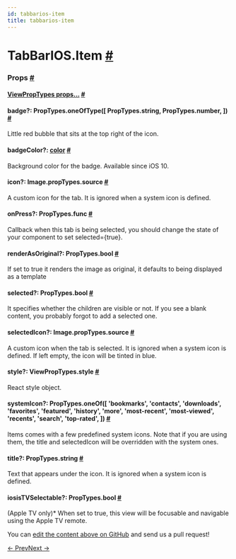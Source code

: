 ```yaml
---
id: tabbarios-item
title: tabbarios-item
---
```

<a id="content"></a><h1><a class="anchor" name="tabbarios-item"></a>TabBarIOS.Item <a class="hash-link" href="docs/tabbarios-item.html#tabbarios-item">#</a></h1><div><noscript></noscript><h3><a class="anchor" name="props"></a>Props <a class="hash-link" href="docs/tabbarios-item.html#props">#</a></h3><div class="props"><div class="prop"><h4 class="propTitle"><a class="anchor" name="viewproptypes"></a><a href="docs/viewproptypes.html#props">ViewPropTypes props...</a> <a class="hash-link" href="docs/tabbarios-item.html#viewproptypes">#</a></h4></div><div class="prop"><h4 class="propTitle"><a class="anchor" name="badge"></a>badge?: <span class="propType">PropTypes.oneOfType([
  PropTypes.string,
  PropTypes.number,
])</span> <a class="hash-link" href="docs/tabbarios-item.html#badge">#</a></h4><div><p>Little red bubble that sits at the top right of the icon.</p></div></div><div class="prop"><h4 class="propTitle"><a class="anchor" name="badgecolor"></a>badgeColor?: <span class="propType"><a href="docs/colors.html">color</a></span> <a class="hash-link" href="docs/tabbarios-item.html#badgecolor">#</a></h4><div><p>Background color for the badge. Available since iOS 10.</p></div></div><div class="prop"><h4 class="propTitle"><a class="anchor" name="icon"></a>icon?: <span class="propType">Image.propTypes.source</span> <a class="hash-link" href="docs/tabbarios-item.html#icon">#</a></h4><div><p>A custom icon for the tab. It is ignored when a system icon is defined.</p></div></div><div class="prop"><h4 class="propTitle"><a class="anchor" name="onpress"></a>onPress?: <span class="propType">PropTypes.func</span> <a class="hash-link" href="docs/tabbarios-item.html#onpress">#</a></h4><div><p>Callback when this tab is being selected, you should change the state of your
component to set selected={true}.</p></div></div><div class="prop"><h4 class="propTitle"><a class="anchor" name="renderasoriginal"></a>renderAsOriginal?: <span class="propType">PropTypes.bool</span> <a class="hash-link" href="docs/tabbarios-item.html#renderasoriginal">#</a></h4><div><p>If set to true it renders the image as original,
it defaults to being displayed as a template</p></div></div><div class="prop"><h4 class="propTitle"><a class="anchor" name="selected"></a>selected?: <span class="propType">PropTypes.bool</span> <a class="hash-link" href="docs/tabbarios-item.html#selected">#</a></h4><div><p>It specifies whether the children are visible or not. If you see a
blank content, you probably forgot to add a selected one.</p></div></div><div class="prop"><h4 class="propTitle"><a class="anchor" name="selectedicon"></a>selectedIcon?: <span class="propType">Image.propTypes.source</span> <a class="hash-link" href="docs/tabbarios-item.html#selectedicon">#</a></h4><div><p>A custom icon when the tab is selected. It is ignored when a system
icon is defined. If left empty, the icon will be tinted in blue.</p></div></div><div class="prop"><h4 class="propTitle"><a class="anchor" name="style"></a>style?: <span class="propType">ViewPropTypes.style</span> <a class="hash-link" href="docs/tabbarios-item.html#style">#</a></h4><div><p>React style object.</p></div></div><div class="prop"><h4 class="propTitle"><a class="anchor" name="systemicon"></a>systemIcon?: <span class="propType">PropTypes.oneOf([
  'bookmarks',
  'contacts',
  'downloads',
  'favorites',
  'featured',
  'history',
  'more',
  'most-recent',
  'most-viewed',
  'recents',
  'search',
  'top-rated',
])</span> <a class="hash-link" href="docs/tabbarios-item.html#systemicon">#</a></h4><div><p>Items comes with a few predefined system icons. Note that if you are
using them, the title and selectedIcon will be overridden with the
system ones.</p></div></div><div class="prop"><h4 class="propTitle"><a class="anchor" name="title"></a>title?: <span class="propType">PropTypes.string</span> <a class="hash-link" href="docs/tabbarios-item.html#title">#</a></h4><div><p>Text that appears under the icon. It is ignored when a system icon
is defined.</p></div></div><div class="prop"><h4 class="propTitle"><a class="anchor" name="istvselectable"></a><span class="platform">ios</span>isTVSelectable?: <span class="propType">PropTypes.bool</span> <a class="hash-link" href="docs/tabbarios-item.html#istvselectable">#</a></h4><div><p>(Apple TV only)* When set to true, this view will be focusable
and navigable using the Apple TV remote.</p></div></div></div></div><p class="edit-page-block">You can <a target="_blank" href="https://github.com/facebook/react-native/blob/master/Libraries/Components/TabBarIOS/TabBarItemIOS.ios.js">edit the content above on GitHub</a> and send us a pull request!</p><div class="docs-prevnext"><a class="docs-prev" href="docs/tabbarios.html#content">← Prev</a><a class="docs-next" href="docs/text.html#content">Next →</a></div>